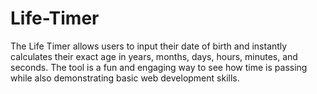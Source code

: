 # Life-Timer
The Life Timer allows users to input their date of birth and instantly calculates their exact age in years, months, days, hours, minutes, and seconds. The tool is a fun and engaging way to see how time is passing while also demonstrating basic web development skills.
